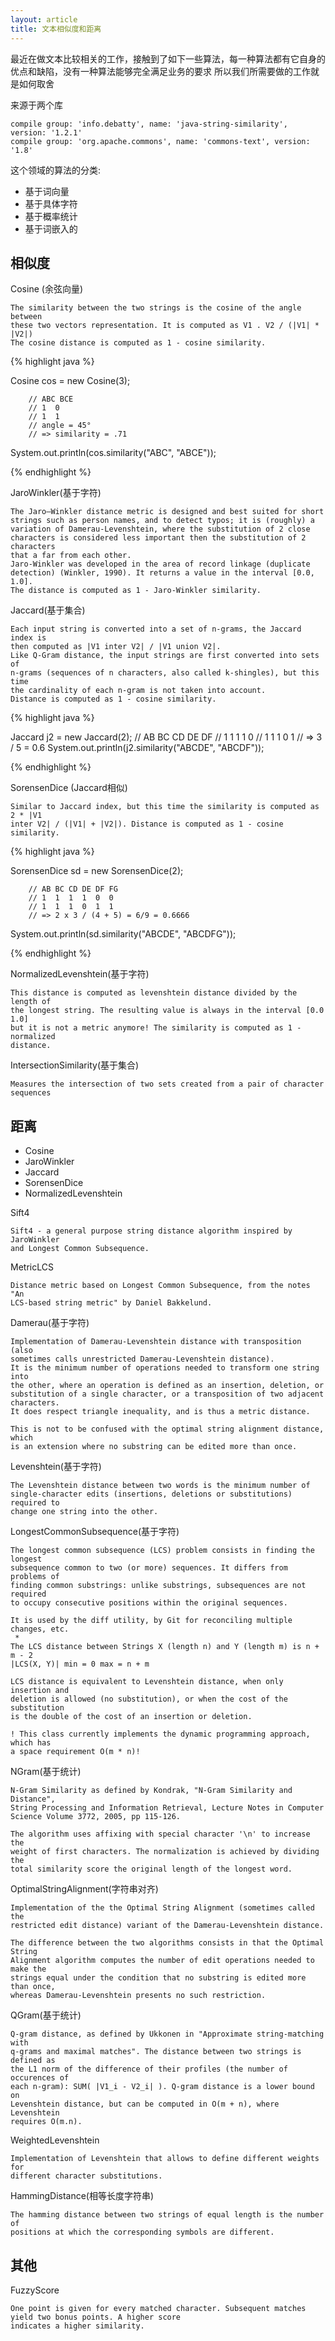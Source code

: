 ```yaml
---
layout: article
title: 文本相似度和距离
---
```

最近在做文本比较相关的工作，接触到了如下一些算法，每一种算法都有它自身的优点和缺陷，没有一种算法能够完全满足业务的要求
所以我们所需要做的工作就是如何取舍


来源于两个库

```
compile group: 'info.debatty', name: 'java-string-similarity', version: '1.2.1'
compile group: 'org.apache.commons', name: 'commons-text', version: '1.8'
```

这个领域的算法的分类:
- 基于词向量
- 基于具体字符
- 基于概率统计
- 基于词嵌入的



## 相似度

Cosine (余弦向量)

```
The similarity between the two strings is the cosine of the angle between
these two vectors representation. It is computed as V1 . V2 / (|V1| * |V2|)
The cosine distance is computed as 1 - cosine similarity.
```

{% highlight java %}

Cosine cos = new Cosine(3);

        // ABC BCE
        // 1  0
        // 1  1
        // angle = 45°
        // => similarity = .71
System.out.println(cos.similarity("ABC", "ABCE"));
        
{% endhighlight %}


JaroWinkler(基于字符)


```
The Jaro–Winkler distance metric is designed and best suited for short
strings such as person names, and to detect typos; it is (roughly) a
variation of Damerau-Levenshtein, where the substitution of 2 close
characters is considered less important then the substitution of 2 characters
that a far from each other.
Jaro-Winkler was developed in the area of record linkage (duplicate
detection) (Winkler, 1990). It returns a value in the interval [0.0, 1.0].
The distance is computed as 1 - Jaro-Winkler similarity.
```


Jaccard(基于集合)

```
Each input string is converted into a set of n-grams, the Jaccard index is
then computed as |V1 inter V2| / |V1 union V2|.
Like Q-Gram distance, the input strings are first converted into sets of
n-grams (sequences of n characters, also called k-shingles), but this time
the cardinality of each n-gram is not taken into account.
Distance is computed as 1 - cosine similarity.
```

{% highlight java %}

Jaccard j2 = new Jaccard(2);
        // AB BC CD DE DF
        // 1  1  1  1  0
        // 1  1  1  0  1
        // => 3 / 5 = 0.6
System.out.println(j2.similarity("ABCDE", "ABCDF"));

{% endhighlight %}


SorensenDice (Jaccard相似)

```
Similar to Jaccard index, but this time the similarity is computed as 2 * |V1
inter V2| / (|V1| + |V2|). Distance is computed as 1 - cosine similarity.
```

{% highlight java %}

SorensenDice sd = new SorensenDice(2);

        // AB BC CD DE DF FG
        // 1  1  1  1  0  0
        // 1  1  1  0  1  1
        // => 2 x 3 / (4 + 5) = 6/9 = 0.6666
System.out.println(sd.similarity("ABCDE", "ABCDFG"));

{% endhighlight %}


NormalizedLevenshtein(基于字符)

```
This distance is computed as levenshtein distance divided by the length of
the longest string. The resulting value is always in the interval [0.0 1.0]
but it is not a metric anymore! The similarity is computed as 1 - normalized
distance.
```

IntersectionSimilarity(基于集合)

```
Measures the intersection of two sets created from a pair of character sequences
```


## 距离


- Cosine
- JaroWinkler
- Jaccard
- SorensenDice
- NormalizedLevenshtein


Sift4

```
Sift4 - a general purpose string distance algorithm inspired by JaroWinkler
and Longest Common Subsequence.
```

MetricLCS

```
Distance metric based on Longest Common Subsequence, from the notes "An
LCS-based string metric" by Daniel Bakkelund.
```

Damerau(基于字符)

```
Implementation of Damerau-Levenshtein distance with transposition (also
sometimes calls unrestricted Damerau-Levenshtein distance).
It is the minimum number of operations needed to transform one string into
the other, where an operation is defined as an insertion, deletion, or
substitution of a single character, or a transposition of two adjacent
characters.
It does respect triangle inequality, and is thus a metric distance.

This is not to be confused with the optimal string alignment distance, which
is an extension where no substring can be edited more than once.
```



Levenshtein(基于字符)

```
The Levenshtein distance between two words is the minimum number of
single-character edits (insertions, deletions or substitutions) required to
change one string into the other.
```

LongestCommonSubsequence(基于字符)


```
The longest common subsequence (LCS) problem consists in finding the longest
subsequence common to two (or more) sequences. It differs from problems of
finding common substrings: unlike substrings, subsequences are not required
to occupy consecutive positions within the original sequences.
 
It is used by the diff utility, by Git for reconciling multiple changes, etc.
 *
The LCS distance between Strings X (length n) and Y (length m) is n + m - 2
|LCS(X, Y)| min = 0 max = n + m
 
LCS distance is equivalent to Levenshtein distance, when only insertion and
deletion is allowed (no substitution), or when the cost of the substitution
is the double of the cost of an insertion or deletion.
 
! This class currently implements the dynamic programming approach, which has
a space requirement O(m * n)!
```

NGram(基于统计)

```
N-Gram Similarity as defined by Kondrak, "N-Gram Similarity and Distance",
String Processing and Information Retrieval, Lecture Notes in Computer
Science Volume 3772, 2005, pp 115-126.
 
The algorithm uses affixing with special character '\n' to increase the
weight of first characters. The normalization is achieved by dividing the
total similarity score the original length of the longest word.
```

OptimalStringAlignment(字符串对齐)

```
Implementation of the the Optimal String Alignment (sometimes called the
restricted edit distance) variant of the Damerau-Levenshtein distance.

The difference between the two algorithms consists in that the Optimal String
Alignment algorithm computes the number of edit operations needed to make the
strings equal under the condition that no substring is edited more than once,
whereas Damerau-Levenshtein presents no such restriction.
```

QGram(基于统计)


```
Q-gram distance, as defined by Ukkonen in "Approximate string-matching with
q-grams and maximal matches". The distance between two strings is defined as
the L1 norm of the difference of their profiles (the number of occurences of
each n-gram): SUM( |V1_i - V2_i| ). Q-gram distance is a lower bound on
Levenshtein distance, but can be computed in O(m + n), where Levenshtein
requires O(m.n).
```

WeightedLevenshtein

```
Implementation of Levenshtein that allows to define different weights for
different character substitutions.
```

HammingDistance(相等长度字符串)

```
The hamming distance between two strings of equal length is the number of
positions at which the corresponding symbols are different.
```


## 其他
FuzzyScore

```
One point is given for every matched character. Subsequent matches yield two bonus points. A higher score
indicates a higher similarity.
```